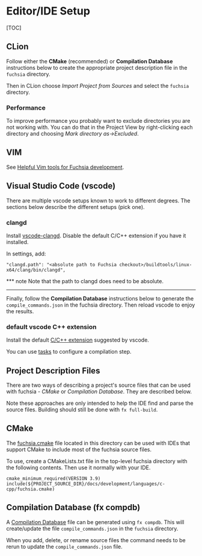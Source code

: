 # Editor/IDE Setup

[TOC]

## CLion

Follow either the **CMake** (recommended) or **Compilation Database**
instructions below to create the appropriate project description file in
the `fuchsia` directory.

Then in CLion choose *Import Project from Sources* and select the
`fuchsia` directory.

### Performance

To improve performance you probably want to exclude directories you
are not working with. You can do that in the Project View by
right-clicking each directory and choosing
*Mark directory as->Excluded*.

## VIM

See [Helpful Vim tools for Fuchsia development](https://fuchsia.googlesource.com/scripts/+/master/vim/README.md).

## Visual Studio Code (vscode)

There are multiple vscode setups known to work to different degrees. The
sections below describe the different setups (pick one).

### clangd

Install
[vscode-clangd](https://marketplace.visualstudio.com/items?itemName=llvm-vs-code-extensions.vscode-clangd).
Disable the default C/C++ extension if you have it installed.

In settings, add:

```
"clangd.path": "<absolute path to Fuchsia checkout>/buildtools/linux-x64/clang/bin/clangd",
```

*** note
Note that the path to clangd does need to be absolute.
***

Finally, follow the **Compilation Database** instructions below to
generate the `compile_commands.json` in the fuchsia directory. Then
reload vscode to enjoy the results.

### default vscode C++ extension

Install the default [C/C++ extension](https://marketplace.visualstudio.com/items?itemName=ms-vscode.cpptools)
suggested by vscode.

You can use [tasks](https://code.visualstudio.com/docs/editor/tasks) to
configure a compilation step.

## Project Description Files

There are two ways of describing a project's source files that
can be used with fuchsia - *CMake* or *Compilation Database*. They are
described below.

Note these approaches are only intended to help the IDE find and parse
the source files. Building should still be done with `fx full-build`.

## CMake

The [fuchsia.cmake](./fuchsia.cmake) file located in this directory can
be used with IDEs that support CMake to include most of the fuchsia
source files.

To use, create a CMakeLists.txt file in the top-level fuchsia
directory with the following contents. Then use it normally with your
IDE.

    cmake_minimum_required(VERSION 3.9)
    include(${PROJECT_SOURCE_DIR}/docs/development/languages/c-cpp/fuchsia.cmake)

## Compilation Database (fx compdb)

A [Compilation
Database](https://clang.llvm.org/docs/JSONCompilationDatabase.html) file
can be generated using `fx compdb`. This will create/update the file
`compile_commands.json` in the `fuchsia` directory.

When you add, delete, or rename source files the command needs to be
rerun to update the `compile_commands.json` file.
